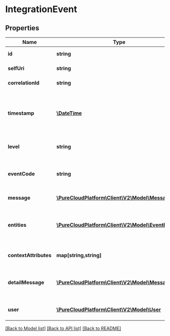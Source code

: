 # IntegrationEvent

## Properties
Name | Type | Description | Notes
------------ | ------------- | ------------- | -------------
**id** | **string** | Unique ID for this event | [optional] 
**selfUri** | **string** | The URI for this object | [optional] 
**correlationId** | **string** | Correlation ID for the event | [optional] 
**timestamp** | [**\DateTime**](\DateTime.md) | Time the event occurred. Date time is represented as an ISO-8601 string. For example: yyyy-MM-ddTHH:mm:ss.SSSZ | [optional] 
**level** | **string** | Indicates the severity of the event. | [optional] 
**eventCode** | **string** | A classification for the event. Suitable for programmatic searching, sorting, or filtering | [optional] 
**message** | [**\PureCloudPlatform\Client\V2\Model\MessageInfo**](MessageInfo.md) | Message indicating what happened | [optional] 
**entities** | [**\PureCloudPlatform\Client\V2\Model\EventEntity[]**](EventEntity.md) | Collection of entities affected by or pertaining to the event (e.g. a list of Integrations or Bridge connectors) | [optional] 
**contextAttributes** | **map[string,string]** | Map of context attributes specific to this event. | [optional] 
**detailMessage** | [**\PureCloudPlatform\Client\V2\Model\MessageInfo**](MessageInfo.md) | Message with additional details about the event. (e.g. an exception cause.) | [optional] 
**user** | [**\PureCloudPlatform\Client\V2\Model\User**](User.md) | User that took an action that resulted in the event. | [optional] 

[[Back to Model list]](../README.md#documentation-for-models) [[Back to API list]](../README.md#documentation-for-api-endpoints) [[Back to README]](../README.md)


